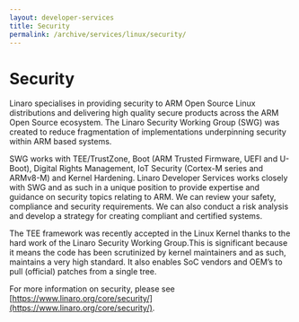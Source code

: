 ```yaml
---
layout: developer-services
title: Security
permalink: /archive/services/linux/security/
---
```

# Security

Linaro specialises in providing security to ARM Open Source Linux distributions and delivering high quality secure products across the ARM Open Source ecosystem. The Linaro Security Working Group (SWG) was created to reduce fragmentation of implementations underpinning security within ARM based systems. 

SWG works with TEE/TrustZone, Boot (ARM Trusted Firmware, UEFI and U-Boot), Digital Rights Management, IoT Security (Cortex-M series and ARMv8-M) and Kernel Hardening. Linaro Developer Services works closely with SWG and as such in a unique position to provide expertise and guidance on security topics relating to ARM. We can review your safety, compliance and security requirements. We can also conduct a risk analysis and develop a strategy for creating compliant and certified systems. 

The TEE framework was recently accepted in the Linux Kernel thanks to the hard work of the Linaro Security Working Group.This is significant because it means the code has been scrutinized by kernel maintainers and as such, maintains a very high standard. It also enables SoC vendors and OEM’s to pull (official) patches from a single tree.

For more information on security, please see [https://www.linaro.org/core/security/](https://www.linaro.org/core/security/). 
